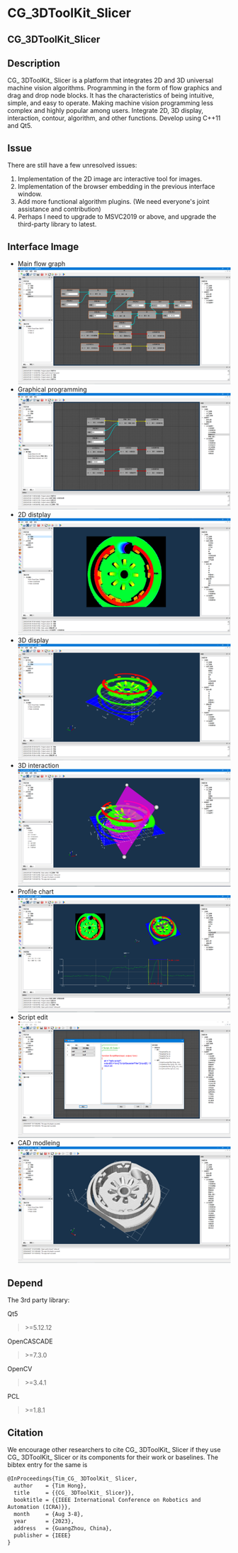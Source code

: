 # CG_3DToolKit_Slicer

 CG_3DToolKit_Slicer
-------

 Description
-------
CG_ 3DToolKit_ Slicer is a platform that integrates 2D and 3D universal machine vision algorithms.  Programming in the form of flow graphics and drag and drop node blocks.  It has the characteristics of being intuitive, simple, and easy to operate.  Making machine vision programming less complex and highly popular among users.  Integrate 2D, 3D display, interaction, contour, algorithm, and other functions.  Develop using C++11 and Qt5.

 Issue
-------
There are still have a few unresolved issues:
1. Implementation of the 2D image arc interactive tool for images.
2. Implementation of the browser embedding in the previous interface window.
3. Add more functional algorithm plugins. (We need everyone's joint assistance and contribution)
4. Perhaps I need to upgrade to MSVC2019 or above, and upgrade the third-party library to latest.

Interface Image
-------
* Main flow graph
![image1](CG_3DToolKit_Slicer/src/doc/5.png)
* Graphical programming
![image2](CG_3DToolKit_Slicer/src/doc/6.png)
* 2D distplay
![image3](CG_3DToolKit_Slicer/src/doc/4.png)
* 3D display
![image4](CG_3DToolKit_Slicer/src/doc/1.png)
* 3D interaction
![image5](CG_3DToolKit_Slicer/src/doc/2.png)
* Profile chart
![image6](CG_3DToolKit_Slicer/src/doc/3.png)
* Script edit
![image7](CG_3DToolKit_Slicer/src/doc/7.png)
* CAD modleing
![image8](CG_3DToolKit_Slicer/src/doc/8.png)

Depend
-------
The 3rd party library:

Qt5 
>\>=5.12.12

OpenCASCADE
>\>=7.3.0

OpenCV
>\>=3.4.1

PCL
>\>=1.8.1

Citation
--------
We encourage other researchers to cite CG_ 3DToolKit_ Slicer if they use CG_ 3DToolKit_ Slicer or its components for their work or baselines. The bibtex entry for the same is
```
@InProceedings{Tim_CG_ 3DToolKit_ Slicer,
  author    = {Tim Hong},
  title     = {{CG_ 3DToolKit_ Slicer}},
  booktitle = {{IEEE International Conference on Robotics and Automation (ICRA)}},
  month     = {Aug 3-8},
  year      = {2023},
  address   = {GuangZhou, China},
  publisher = {IEEE}
}
```
